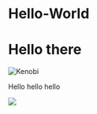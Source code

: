 # Hello-World
<h1>Hello there</h1>
<img src="https://media3.giphy.com/media/Nx0rz3jtxtEre/giphy.gif" alt="Kenobi">

Hello hello hello

<img src="https://media.tenor.com/images/c50ca435dffdb837914e7cb32c1e7edf/tenor.gif">